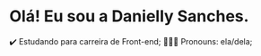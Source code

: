 # Olá! Eu sou a Danielly Sanches.
✔️ Estudando para carreira de Front-end;
👱🏻‍♀️ Pronouns: ela/dela;
